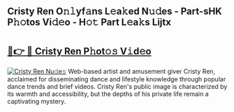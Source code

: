 ## Cristy Ren O𝚗𝚕yf𝚊ns L𝚎a𝚔ed N𝚞𝚍es - Part-sHK P𝚑𝚘tos Vi𝚍𝚎o - H𝚘𝚝 Part L𝚎a𝚔s Lijtx

# <h2><a href="http://kfexvp.oniu.top/?m=Cristy+Ren">🔗👉 🔴 Cristy Ren P𝚑ot𝚘𝚜 V𝚒d𝚎o</a></h2>

[![Cristy Ren Nu𝚍e𝚜](https://i.imgur.com/0qMVB7G.gif)](http://kfexvp.oniu.top/?m=Cristy+Ren)
Web-based artist and amusement giver Cristy Ren, acclaimed for disseminating dance and lifestyle knowledge through popular dance trends and brief videos. Cristy Ren's public image is characterized by its warmth and accessibility, but the depths of his private life remain a captivating mystery.  
